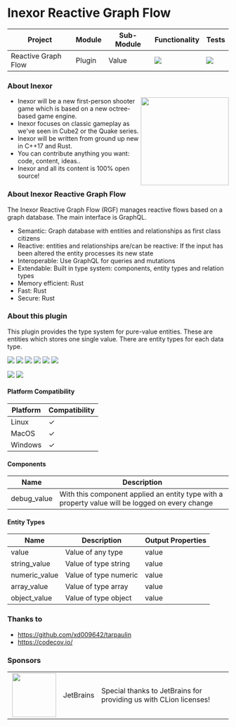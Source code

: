 # Inexor Reactive Graph Flow

| Project             | Module | Sub-Module | Functionality                                                        | Tests                                                                                                                                                  |
|---------------------|--------|------------|----------------------------------------------------------------------|--------------------------------------------------------------------------------------------------------------------------------------------------------|
| Reactive Graph Flow | Plugin | Value      | <img src="https://img.shields.io/badge/state-completed-brightgreen"> | [<img src="https://img.shields.io/codecov/c/github/aschaeffer/inexor-rgf-plugin-value">](https://app.codecov.io/gh/aschaeffer/inexor-rgf-plugin-value) |

### About Inexor

<a href="https://inexor.org/">
<img align="right" width="200" height="200" src="https://raw.githubusercontent.com/inexorgame/inexor-rgf-plugin-value/main/docs/images/inexor_2.png">
</a>

* Inexor will be a new first-person shooter game which is based on a new octree-based game engine.
* Inexor focuses on classic gameplay as we've seen in Cube2 or the Quake series.
* Inexor will be written from ground up new in C++17 and Rust.
* You can contribute anything you want: code, content, ideas..
* Inexor and all its content is 100% open source!

### About Inexor Reactive Graph Flow

The Inexor Reactive Graph Flow (RGF) manages reactive flows based on a graph database. The main interface is GraphQL.

* Semantic: Graph database with entities and relationships as first class citizens
* Reactive: entities and relationships are/can be reactive: If the input has been altered the entity processes its new state
* Interoperable: Use GraphQL for queries and mutations
* Extendable: Built in type system: components, entity types and relation types
* Memory efficient: Rust
* Fast: Rust
* Secure: Rust

### About this plugin

This plugin provides the type system for pure-value entities. These are entities which stores one single value.
There are entity types for each data type.

[<img src="https://img.shields.io/badge/Language-Rust-brightgreen">](https://www.rust-lang.org/)
[<img src="https://img.shields.io/badge/Platforms-Linux%20%26%20Windows-brightgreen">]()
[<img src="https://img.shields.io/github/workflow/status/inexorgame/inexor-rgf-plugin-value/Rust">](https://github.com/inexorgame/inexor-rgf-plugin-value/actions?query=workflow%3ARust)
[<img src="https://img.shields.io/github/last-commit/inexorgame/inexor-rgf-plugin-value">]()
[<img src="https://img.shields.io/github/languages/code-size/inexorgame/inexor-rgf-plugin-value">]()
[<img src="https://img.shields.io/codecov/c/github/aschaeffer/inexor-rgf-plugin-value">](https://app.codecov.io/gh/aschaeffer/inexor-rgf-plugin-value)

[<img src="https://img.shields.io/github/license/inexorgame/inexor-rgf-plugin-value">](https://github.com/inexorgame/inexor-rgf-plugin-value/blob/main/LICENSE)
[<img src="https://img.shields.io/discord/698219248954376256?logo=discord">](https://discord.com/invite/acUW8k7)

#### Platform Compatibility

| Platform | Compatibility |
|----------|---------------|
| Linux    | ✓             |
| MacOS    | ✓             |
| Windows  | ✓             |

#### Components

| Name        | Description                                                                                     |
|-------------|-------------------------------------------------------------------------------------------------|
| debug_value | With this component applied an entity type with a property value will be logged on every change |

#### Entity Types

| Name          | Description           | Output Properties |
|---------------|-----------------------|-------------------|
| value         | Value of any type     | value             |
| string_value  | Value of type string  | value             |
| numeric_value | Value of type numeric | value             |
| array_value   | Value of type array   | value             |
| object_value  | Value of type object  | value             |

### Thanks to

* https://github.com/xd009642/tarpaulin
* https://codecov.io/

### Sponsors

|                                                                                                                                                                                                                             |           |                                                                   |
|-----------------------------------------------------------------------------------------------------------------------------------------------------------------------------------------------------------------------------|-----------|-------------------------------------------------------------------|
| <a href="https://www.jetbrains.com/?from=github.com/inexorgame"><img align="right" width="100" height="100" src="https://raw.githubusercontent.com/inexorgame/inexor-rgf-plugin-value/main/docs/images/icon_CLion.svg"></a> | JetBrains | Special thanks to JetBrains for providing us with CLion licenses! |

